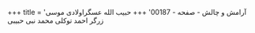 +++
title = 'آرامش و چالش - صفحه - 00187'
+++
حبيب الله عسگراولادی موسی زرگر احمد توکلی محمد نبی حبیبی